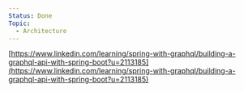 ```yaml
---
Status: Done
Topic:
  - Architecture
---
```

[https://www.linkedin.com/learning/spring-with-graphql/building-a-graphql-api-with-spring-boot?u=2113185](https://www.linkedin.com/learning/spring-with-graphql/building-a-graphql-api-with-spring-boot?u=2113185)
